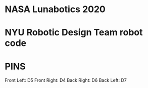 # NASA Lunabotics 2020
# NYU Robotic Design Team robot code

# PINS

Front Left: D5
Front Right: D4
Back Right: D6
Back Left: D7
